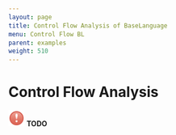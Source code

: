 ```yaml
---
layout: page
title: Control Flow Analysis of BaseLanguage
menu: Control Flow BL
parent: examples
weight: 510
---
```


# Control Flow Analysis

![](img/errorDialog.png) **TODO**

